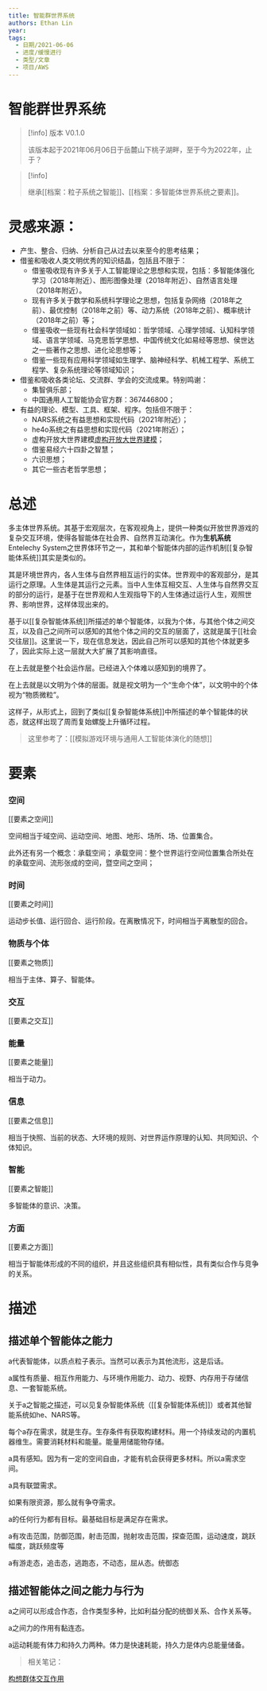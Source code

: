 ```yaml
---
title: 智能群世界系统
authors: Ethan Lin
year:
tags:
  - 日期/2021-06-06 
  - 进度/缓慢进行 
  - 类型/文章 
  - 项目/AWS 
---
```



# 智能群世界系统







> [!info] 版本
> V0.1.0
>
> 该版本起于2021年06月06日于岳麓山下桃子湖畔，至于今为2022年，止于？





> [!info]
>
> 继承[[档案：粒子系统之智能]]、[[档案：多智能体世界系统之要素]]。




# 灵感来源：

- 产生、整合、归纳、分析自己从过去以来至今的思考结果；
- 借鉴和吸收人类文明优秀的知识结晶，包括且不限于：
  - 借鉴吸收现有许多关于人工智能理论之思想和实现，包括：多智能体强化学习（2018年附近）、图形图像处理（2018年附近）、自然语言处理（2018年附近）。
  - 现有许多关于数学和系统科学理论之思想，包括复杂网络（2018年之前）、最优控制（2018年之前）等、动力系统（2018年之前）、概率统计（2018年之前）等；
  - 借鉴吸收一些现有社会科学领域如：哲学领域、心理学领域、认知科学领域、语言学领域、马克思哲学思想、中国传统文化如易经等思想、侯世达之一些著作之思想、进化论思想等；
  - 借鉴一些现有应用科学领域如生理学、脑神经科学、机械工程学、系统工程学、复杂系统理论等领域知识；
- 借鉴和吸收各类论坛、交流群、学会的交流成果。特别鸣谢：
  - 集智俱乐部；
  - 中国通用人工智能协会官方群：367446800；
- 有益的理论、模型、工具、框架、程序。包括但不限于：
  - NARS系统之有益思想和实现代码（2021年附近）；
  - he4o系统之有益思想和实现代码（2021年附近）；
  - 虚构开放大世界建模[虚构开放大世界建模](http://blog.sciencenet.cn/blog-33982-1207233.html)；
  - 借鉴易经六十四卦之智慧；
  - 六识思想；
  - 其它一些古老哲学思想；



# 总述

多主体世界系统。其基于宏观层次，在客观视角上，提供一种类似开放世界游戏的复杂交互环境，使得各智能体在社会界、自然界互动演化。作为**生机系统**Entelechy System之世界体环节之一，其和单个智能体内部的运作机制[[复杂智能体系统]]其实是类似的。

其是环境世界内，各人生体与自然界相互运行的实体。世界观中的客观部分，是其运行之原理。人生体是其运行之元素。当中人生体互相交互、人生体与自然界交互的部分的运行，是基于在世界观和人生观指导下的人生体通过运行人生，观照世界、影响世界，这样体现出来的。

基于以[[复杂智能体系统]]所描述的单个智能体，以我为个体，与其他个体之间交互，以及自己之间所可以感知的其他个体之间的交互的层面了，这就是属于[[社会交往层]]。这里说一下，现在信息发达，因此自己所可以感知的其他个体就更多了，因此实际上这一层就大大扩展了其影响直径。

在上去就是整个社会运作层。已经进入个体难以感知到的境界了。

在上去就是以文明为个体的层面。就是视文明为一个“生命个体”，以文明中的个体视为“物质微粒”。

这样子，从形式上，回到了类似[[复杂智能体系统]]中所描述的单个智能体的状态，就这样出现了周而复始螺旋上升循环过程。


> 这里参考了：[[模拟游戏环境与通用人工智能体演化的随想]]







# 要素



### 空间

[[要素之空间]]


空间相当于域空间、运动空间、地图、地形、场所、场、位置集合。

此外还有另一个概念：承载空间；
承载空间：整个世界运行空间位置集合所处在的承载空间、流形张成的空间，暨空间之空间；

### 时间

[[要素之时间]]


运动步长值、运行回合、运行阶段。在离散情况下，时间相当于离散型的回合。

### 物质与个体

[[要素之物质]]

相当于主体、算子、智能体。


### 交互

[[要素之交互]]

### 能量

[[要素之能量]]

相当于动力。

### 信息

[[要素之信息]]



相当于快照、当前的状态、大环境的规则、对世界运作原理的认知、共同知识、个体知识。




### 智能

[[要素之智能]]

多智能体的意识、决策。


### 方面

[[要素之方面]]

相当于智能体形成的不同的组织，并且这些组织具有相似性，具有类似合作与竞争的关系。




# 描述


## 描述单个智能体之能力

a代表智能体，以质点粒子表示。当然可以表示为其他流形，这是后话。

a属性有质量、相互作用能力、与环境作用能力、动力、视野、内存用于存储信息、一套智能系统。

关于a之智能之描述，可以见复杂智能体系统（[[复杂智能体系统]]）或者其他智能系统如he、NARS等。

每个a存在需求，就是生存。生存条件有获取构建材料。用一个持续发动的内置机器维生。需要消耗材料和能量。能量用储能物存储。

a具有感知。因为有一定的空间自由，才能有机会获得更多材料。所以a需求空间。

a具有联盟需求。

如果有限资源，那么就有争夺需求。

a的任何行为都有目标。最基础目标是满足存在需求。

a有攻击范围，防御范围，射击范围，抛射攻击范围，探查范围，运动速度，跳跃幅度，跳跃频度等

a有游走态，追击态，逃跑态，不动态，屈从态。统御态



## 描述智能体之间之能力与行为

a之间可以形成合作态，合作类型多种，比如利益分配的统御关系、合作关系等。

a之间力的作用有黏连态。

a运动耗能有体力和持久力两种。体力是快速耗能，持久力是体内总能量储备。

  




  

  



> 相关笔记：

  [构想群体交互作用](file:///~/LocalFiles/ResearchFile/EntelechySystem_theory/Resource/概念画板源文件/EntelechySystem/构想交互作用.concept)
